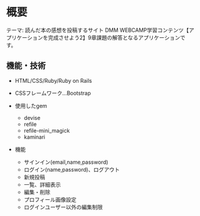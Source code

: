 # 概要
テーマ: 読んだ本の感想を投稿するサイト
DMM WEBCAMP学習コンテンツ【アプリケーションを完成させよう2】9章課題の解答となるアプリケーションです。

## 機能・技術
* HTML/CSS/Ruby/Ruby on Rails
* CSSフレームワーク...Bootstrap
* 使用したgem
	* devise
	* refile
	* refile-mini_magick
	* kaminari   

* 機能
	* サインイン(email,name,password)
	* ログイン(name,password)、ログアウト
	* 新規投稿
	* 一覧、詳細表示
	* 編集・削除
	* プロフィール画像設定
	* ログインユーザー以外の編集制限